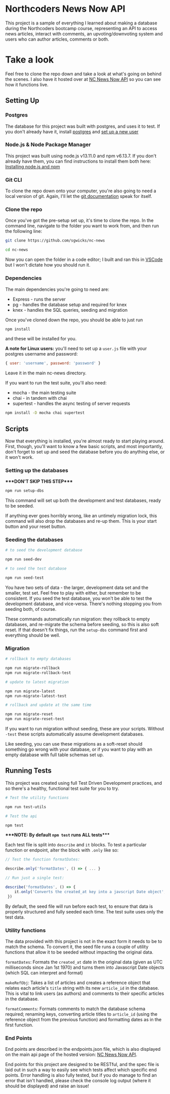 # Northcoders News Now API

This project is a sample of everything I learned about making a database during the Northcoders bootcamp course, representing an API to access news articles, interact with comments, an upvoting/downvoting system and users who can author articles, comments or both.

# Take a look

Feel free to clone the repo down and take a look at what's going on behind the scenes. I also have it hosted over at [NC News Now API](https://nc-news-now.herokuapp.com/api) so you can see how it functions live.

## Setting Up

### Postgres

The database for this project was built with postgres, and uses it to test. If you don't already have it, install [postgres](http://postgresguide.com/setup/install.html) and [set up a new user](http://postgresguide.com/setup/users.html)

### Node.js & Node Package Manager

This project was built using node.js v13.11.0 and npm v6.13.7. If you don't already have them, you can find instructions to install them both here: [Installing node.js and npm](https://docs.npmjs.com/downloading-and-installing-node-js-and-npm)

### Git CLI

To clone the repo down onto your computer, you're also going to need a local version of git. Again, I'll let the [git documentation](https://git-scm.com/book/en/v2/Getting-Started-Installing-Git) speak for itself.

### Clone the repo

Once you've got the pre-setup set up, it's time to clone the repo. In the command line, navigate to the folder you want to work from, and then run the following line:

```bash
git clone https://github.com/sgwicks/nc-news

cd nc-news
```

Now you can open the folder in a code editor; I built and ran this in [VSCode](https://code.visualstudio.com/download) but I won't dictate how you should run it.

### Dependencies

The main dependencies you're going to need are:

* Express - runs the server
* pg - handles the database setup and required for knex
* knex - handles the SQL queries, seeding and migration

Once you've cloned down the repo, you should be able to just run 
```bash
npm install
```
and these will be installed for you.

**A note for Linux users:** you'll need to set up a `user.js` file with your postgres username and password:

```js
{ user: 'username', password: 'password' }
```
 Leave it in the main nc-news directory.
 
 If you want to run the test suite, you'll also need:

* mocha - the main testing suite
* chai - in tandem with chai
* supertest - handles the async testing of server requests

```bash
npm install -D mocha chai supertest
```
## Scripts

Now that everything is installed, you're almost ready to start playing around. First, though, you'll want to know a few basic scripts, and most importantly, don't forget to set up and seed the database before you do anything else, or it won't work.

### Setting up the databases

**\*\*\*DON'T SKIP THIS STEP\*\*\***

```bash
npm run setup-dbs
```
This command will set up both the development and test databases, ready to be seeded.

If anything ever goes horribly wrong, like an untimely migration lock, this command will also drop the databases and re-up them. This is your start button and your reset button.

### Seeding the databases

```bash
# to seed the development database

npm run seed-dev

# to seed the test database

npm run seed-test 
```
You have two sets of data - the larger, development data set and the smaller, test set. Feel free to play with either, but remember to be consistent. If you seed the test database, you won't be able to test the development database, and vice-versa. There's nothing stopping you from seeding both, of course.

These commands automatically run migration: they rollback to empty databases, and re-migrate the schema before seeding, so this is also soft reset. If that doesn't fix things, run the `setup-dbs` command first and everything should be well.

### Migration

```bash
# rollback to empty databases

npm run migrate-rollback
npm run migrate-rollback-test

# update to latest migration

npm run migrate-latest
npm run-migrate-latest-test

# rollback and update at the same time

npm run migrate-reset
npm run migrate-reset-test
```

If you want to run migration without seeding, these are your scripts. Without `-test` these scripts automatically assume development databases.

Like seeding, you can use these migrations as a soft-reset should something go wrong with your database, or if you want to play with an empty database with full table schemas set up.

## Running Tests

This project was created using full Test Driven Development practices, and so there's a healthy, functional test suite for you to try. 

```bash
# Test the utility functions

npm run test-utils

# Test the api

npm test
```
**\*\*\*NOTE: By default `npm test` runs ALL tests\*\*\***

Each test file is split into `describe` and `it` blocks. To test a particular function or endpoint, alter the block with `.only` like so:

```js
// Test the function formatDates:

describe.only('formatDates', () => { ... }

// Run just a single test:

describe('formatDates', () => { 
    it.only('Converts the created_at key into a javscript Date object', () => { ... })
 })
```
By default, the seed file will run before each test, to ensure that data is properly structured and fully seeded each time. The test suite uses only the test data.

### Utility functions

The data provided with this project is not in the exact form it needs to be to match the schema. To convert it, the seed file runs a couple of utility functions that allow it to be seeded without impacting the original data.

`formatDates`: Formats the `created_at` date in the original data (given as UTC milliseconds since Jan 1st 1970) and turns them into Javascript Date objects (which SQL can interpret and format)

`makeRefObj`: Takes a list of articles and creates a reference object that relates each article's `title` string with its new `article_id` in the database. This is vital to link users (as authors) and comments to their specific articles in the database.

`formatComments`: Formats comments to match the database schema required; renaming keys, converting article titles to `article_id` (using the reference object from the previous function) and formatting dates as in the first function.

### End Points

End points are described in the endpoints.json file, which is also displayed on the main api page of the hosted version: [NC News Now API](https://nc-news-now.herokuapp.com/api).

End points for this project are designed to be RESTful, and the spec file is laid out in such a way to easily see which tests affect which specific end points. Error handling is also fully tested, but if you do manage to find an error that isn't handled, please check the console log output (where it should be displayed) and raise an issue!
